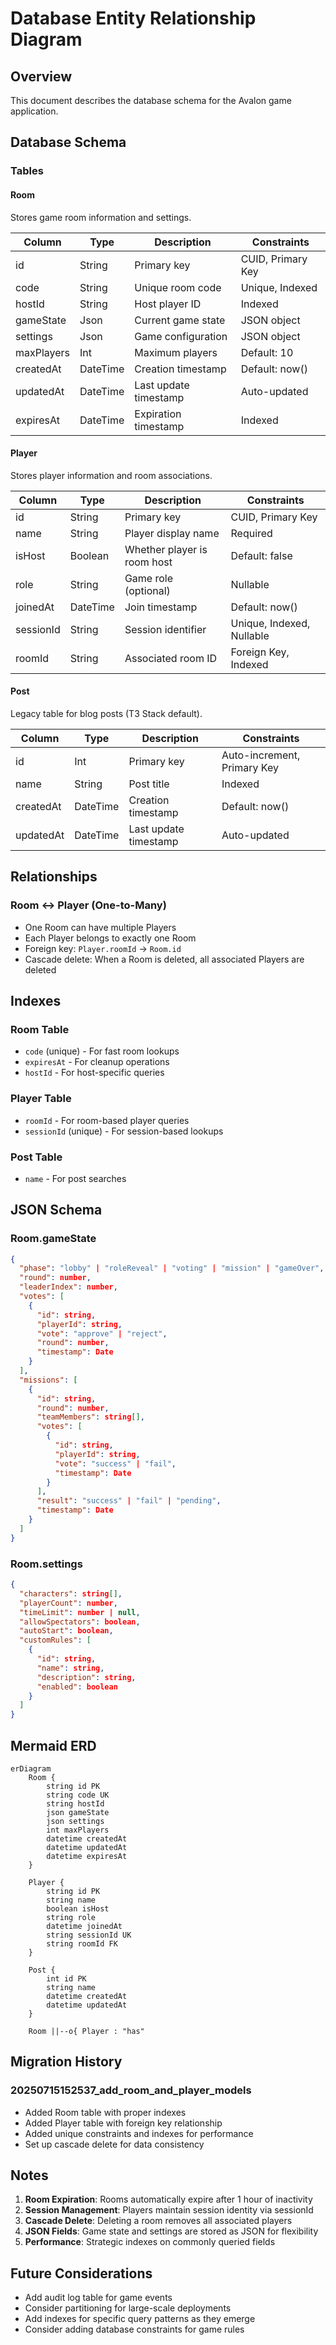 # Database Entity Relationship Diagram

## Overview
This document describes the database schema for the Avalon game application.

## Database Schema

### Tables

#### Room
Stores game room information and settings.

| Column | Type | Description | Constraints |
|--------|------|-------------|-------------|
| id | String | Primary key | CUID, Primary Key |
| code | String | Unique room code | Unique, Indexed |
| hostId | String | Host player ID | Indexed |
| gameState | Json | Current game state | JSON object |
| settings | Json | Game configuration | JSON object |
| maxPlayers | Int | Maximum players | Default: 10 |
| createdAt | DateTime | Creation timestamp | Default: now() |
| updatedAt | DateTime | Last update timestamp | Auto-updated |
| expiresAt | DateTime | Expiration timestamp | Indexed |

#### Player
Stores player information and room associations.

| Column | Type | Description | Constraints |
|--------|------|-------------|-------------|
| id | String | Primary key | CUID, Primary Key |
| name | String | Player display name | Required |
| isHost | Boolean | Whether player is room host | Default: false |
| role | String | Game role (optional) | Nullable |
| joinedAt | DateTime | Join timestamp | Default: now() |
| sessionId | String | Session identifier | Unique, Indexed, Nullable |
| roomId | String | Associated room ID | Foreign Key, Indexed |

#### Post
Legacy table for blog posts (T3 Stack default).

| Column | Type | Description | Constraints |
|--------|------|-------------|-------------|
| id | Int | Primary key | Auto-increment, Primary Key |
| name | String | Post title | Indexed |
| createdAt | DateTime | Creation timestamp | Default: now() |
| updatedAt | DateTime | Last update timestamp | Auto-updated |

## Relationships

### Room ↔ Player (One-to-Many)
- One Room can have multiple Players
- Each Player belongs to exactly one Room
- Foreign key: `Player.roomId` → `Room.id`
- Cascade delete: When a Room is deleted, all associated Players are deleted

## Indexes

### Room Table
- `code` (unique) - For fast room lookups
- `expiresAt` - For cleanup operations
- `hostId` - For host-specific queries

### Player Table
- `roomId` - For room-based player queries
- `sessionId` (unique) - For session-based lookups

### Post Table
- `name` - For post searches

## JSON Schema

### Room.gameState
```json
{
  "phase": "lobby" | "roleReveal" | "voting" | "mission" | "gameOver",
  "round": number,
  "leaderIndex": number,
  "votes": [
    {
      "id": string,
      "playerId": string,
      "vote": "approve" | "reject",
      "round": number,
      "timestamp": Date
    }
  ],
  "missions": [
    {
      "id": string,
      "round": number,
      "teamMembers": string[],
      "votes": [
        {
          "id": string,
          "playerId": string,
          "vote": "success" | "fail",
          "timestamp": Date
        }
      ],
      "result": "success" | "fail" | "pending",
      "timestamp": Date
    }
  ]
}
```

### Room.settings
```json
{
  "characters": string[],
  "playerCount": number,
  "timeLimit": number | null,
  "allowSpectators": boolean,
  "autoStart": boolean,
  "customRules": [
    {
      "id": string,
      "name": string,
      "description": string,
      "enabled": boolean
    }
  ]
}
```

## Mermaid ERD

```mermaid
erDiagram
    Room {
        string id PK
        string code UK
        string hostId
        json gameState
        json settings
        int maxPlayers
        datetime createdAt
        datetime updatedAt
        datetime expiresAt
    }
    
    Player {
        string id PK
        string name
        boolean isHost
        string role
        datetime joinedAt
        string sessionId UK
        string roomId FK
    }
    
    Post {
        int id PK
        string name
        datetime createdAt
        datetime updatedAt
    }
    
    Room ||--o{ Player : "has"
```

## Migration History

### 20250715152537_add_room_and_player_models
- Added Room table with proper indexes
- Added Player table with foreign key relationship
- Added unique constraints and indexes for performance
- Set up cascade delete for data consistency

## Notes

1. **Room Expiration**: Rooms automatically expire after 1 hour of inactivity
2. **Session Management**: Players maintain session identity via sessionId
3. **Cascade Delete**: Deleting a room removes all associated players
4. **JSON Fields**: Game state and settings are stored as JSON for flexibility
5. **Performance**: Strategic indexes on commonly queried fields

## Future Considerations

- Add audit log table for game events
- Consider partitioning for large-scale deployments
- Add indexes for specific query patterns as they emerge
- Consider adding database constraints for game rules
